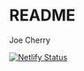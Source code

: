 # README

Joe Cherry

[![Netlify Status](https://api.netlify.com/api/v1/badges/06ff3760-0bcb-410f-8eb5-febe1e88fcc4/deploy-status)](https://app.netlify.com/sites/joe-cherry-about-me/deploys)